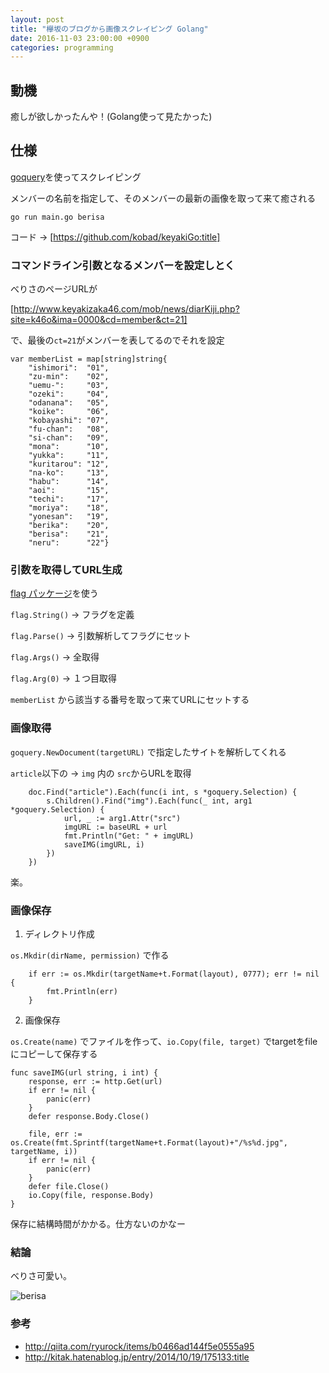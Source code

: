 ```yaml
---
layout: post
title: "欅坂のブログから画像スクレイピング Golang"
date: 2016-11-03 23:00:00 +0900
categories: programming
---
```


## 動機

癒しが欲しかったんや！(Golang使って見たかった)

## 仕様

[goquery](https://github.com/PuerkitoBio/goquery)を使ってスクレイピング

メンバーの名前を指定して、そのメンバーの最新の画像を取って来て癒される

`go run main.go berisa`

コード ->  [https://github.com/kobad/keyakiGo:title]

### コマンドライン引数となるメンバーを設定しとく

べりさのページURLが

[http://www.keyakizaka46.com/mob/news/diarKiji.php?site=k46o&ima=0000&cd=member&ct=21]

で、最後の`ct=21`がメンバーを表してるのでそれを設定


```
var memberList = map[string]string{
	"ishimori":  "01",
	"zu-min":    "02",
	"uemu-":     "03",
	"ozeki":     "04",
	"odanana":   "05",
	"koike":     "06",
	"kobayashi": "07",
	"fu-chan":   "08",
	"si-chan":   "09",
	"mona":      "10",
	"yukka":     "11",
	"kuritarou": "12",
	"na-ko":     "13",
	"habu":      "14",
	"aoi":       "15",
	"techi":     "17",
	"moriya":    "18",
	"yonesan":   "19",
	"berika":    "20",
	"berisa":    "21",
	"neru":      "22"}
```

### 引数を取得してURL生成

[flag パッケージ](http://golang.jp/pkg/flag)を使う

`flag.String()` -> フラグを定義

`flag.Parse()`  -> 引数解析してフラグにセット

`flag.Args()` -> 全取得

`flag.Arg(0)` -> １つ目取得

`memberList` から該当する番号を取って来てURLにセットする

###  画像取得

`goquery.NewDocument(targetURL)` で指定したサイトを解析してくれる

`article`以下の -> `img` 内の `src`からURLを取得

```
	doc.Find("article").Each(func(i int, s *goquery.Selection) {
		s.Children().Find("img").Each(func(_ int, arg1 *goquery.Selection) {
			url, _ := arg1.Attr("src")
			imgURL := baseURL + url
			fmt.Println("Get: " + imgURL)
			saveIMG(imgURL, i)
		})
	})
```

楽。

### 画像保存

1. ディレクトリ作成

`os.Mkdir(dirName, permission)` で作る


```
	if err := os.Mkdir(targetName+t.Format(layout), 0777); err != nil {
		fmt.Println(err)
	}
```

2. 画像保存

`os.Create(name)` でファイルを作って、`io.Copy(file, target)` でtargetをfileにコピーして保存する

```
func saveIMG(url string, i int) {
	response, err := http.Get(url)
	if err != nil {
		panic(err)
	}
	defer response.Body.Close()

	file, err := os.Create(fmt.Sprintf(targetName+t.Format(layout)+"/%s%d.jpg", targetName, i))
	if err != nil {
		panic(err)
	}
	defer file.Close()
	io.Copy(file, response.Body)
}
```

保存に結構時間がかかる。仕方ないのかなー

### 結論

べりさ可愛い。

![berisa](http://kobad.github.io/images/berisa.jpg)

### 参考

* http://qiita.com/ryurock/items/b0466ad144f5e0555a95
* http://kitak.hatenablog.jp/entry/2014/10/19/175133:title
